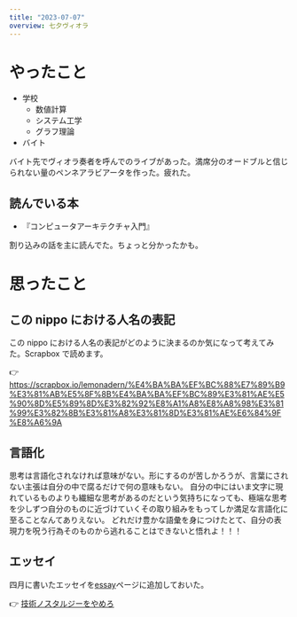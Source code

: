 ```yaml
---
title: "2023-07-07"
overview: 七夕ヴィオラ
---
```


# やったこと

- 学校
  - 数値計算
  - システム工学
  - グラフ理論
- バイト

バイト先でヴィオラ奏者を呼んでのライブがあった。満席分のオードブルと信じられない量のペンネアラビアータを作った。疲れた。

## 読んでいる本

- 『コンピュータアーキテクチャ入門』

割り込みの話を主に読んでた。ちょっと分かったかも。

# 思ったこと

## この nippo における人名の表記

この nippo における人名の表記がどのように決まるのか気になって考えてみた。Scrapbox で読めます。

👉 https://scrapbox.io/lemonadern/%E4%BA%BA%EF%BC%88%E7%89%B9%E3%81%AB%E5%8F%8B%E4%BA%BA%EF%BC%89%E3%81%AE%E5%90%8D%E5%89%8D%E3%82%92%E8%A1%A8%E8%A8%98%E3%81%99%E3%82%8B%E3%81%A8%E3%81%8D%E3%81%AE%E6%84%9F%E8%A6%9A

## 言語化

思考は言語化されなければ意味がない。形にするのが苦しかろうが、言葉にされない主張は自分の中で腐るだけで何の意味もない。
自分の中にはいま文字に現れているものよりも繊細な思考があるのだという気持ちになっても、極端な思考を少しずつ自分のものに近づけていくその取り組みをもってしか満足な言語化に至ることなんてありえない。
どれだけ豊かな語彙を身につけたとて、自分の表現力を呪う行為そのものから逃れることはできないと悟れよ！！！

## エッセイ

四月に書いたエッセイを[essay](/essay/)ページに追加しておいた。

👉 [技術ノスタルジーをやめろ](http://localhost:3000/essay/stop-tech-nostalgia/)
